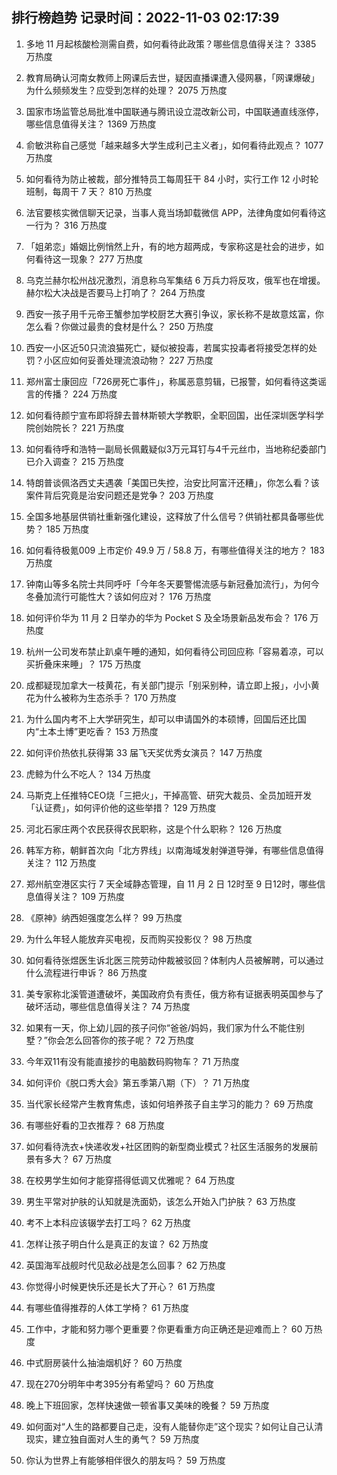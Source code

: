 
## 排行榜趋势 记录时间：2022-11-03 02:17:39
  
  1. 多地 11 月起核酸检测需自费，如何看待此政策？哪些信息值得关注？ 3385 万热度
    
  2. 教育局确认河南女教师上网课后去世，疑因直播课遭入侵网暴，「网课爆破」为什么频频发生？应受到怎样的处理？ 2075 万热度
    
  3. 国家市场监管总局批准中国联通与腾讯设立混改新公司，中国联通直线涨停，哪些信息值得关注？ 1369 万热度
    
  4. 俞敏洪称自己感觉「越来越多大学生成利己主义者」，如何看待此观点？ 1077 万热度
    
  5. 如何看待为防止被裁，部分推特员工每周狂干 84 小时，实行工作 12 小时轮班制，每周干 7 天？ 810 万热度
    
  6. 法官要核实微信聊天记录，当事人竟当场卸载微信 APP，法律角度如何看待这一行为？ 316 万热度
    
  7. 「姐弟恋」婚姻比例悄然上升，有的地方超两成，专家称这是社会的进步，如何看待这一现象？ 277 万热度
    
  8. 乌克兰赫尔松州战况激烈，消息称乌军集结 6 万兵力将反攻，俄军也在增援。赫尔松大决战是否要马上打响了？ 264 万热度
    
  9. 西安一孩子用千元帝王蟹参加学校厨艺大赛引争议，家长称不是故意炫富，你怎么看？你做过最贵的食材是什么？ 250 万热度
    
  10. 西安一小区近50只流浪猫死亡，疑似被投毒，若属实投毒者将接受怎样的处罚？小区应如何妥善处理流浪动物？ 227 万热度
    
  11. 郑州富士康回应「726房死亡事件」，称属恶意剪辑，已报警，如何看待这类谣言的传播？ 224 万热度
    
  12. 如何看待颜宁宣布即将辞去普林斯顿大学教职，全职回国，出任深圳医学科学院创始院长？ 221 万热度
    
  13. 如何看待呼和浩特一副局长佩戴疑似3万元耳钉与4千元丝巾，当地称纪委部门已介入调查？ 215 万热度
    
  14. 特朗普谈佩洛西丈夫遇袭「美国已失控，治安比阿富汗还糟」，你怎么看？该案件背后究竟是治安问题还是党争？ 203 万热度
    
  15. 全国多地基层供销社重新强化建设，这释放了什么信号？供销社都具备哪些优势？ 185 万热度
    
  16. 如何看待极氪009 上市定价 49.9 万 / 58.8 万，有哪些值得关注的地方？ 183 万热度
    
  17. 钟南山等多名院士共同呼吁「今年冬天要警惕流感与新冠叠加流行」，为何今冬叠加流行可能性大？该如何应对？ 176 万热度
    
  18. 如何评价华为 11 月 2 日举办的华为 Pocket S 及全场景新品发布会？ 176 万热度
    
  19. 杭州一公司发布禁止趴桌午睡的通知，如何看待公司回应称「容易着凉，可以买折叠床来睡」？ 175 万热度
    
  20. 成都疑现加拿大一枝黄花，有关部门提示「别采别种，请立即上报」，小小黄花为什么被称为生态杀手？ 170 万热度
    
  21. 为什么国内考不上大学研究生，却可以申请国外的本硕博，回国后还比国内“土本土博”更吃香？ 153 万热度
    
  22. 如何评价热依扎获得第 33 届飞天奖优秀女演员？ 147 万热度
    
  23. 虎鲸为什么不吃人？ 134 万热度
    
  24. 马斯克上任推特CEO烧「三把火」，干掉高管、研究大裁员、全员加班开发「认证费」，如何评价他的这些举措？ 129 万热度
    
  25. 河北石家庄两个农民获得农民职称，这是个什么职称？ 126 万热度
    
  26. 韩军方称，朝鲜首次向「北方界线」以南海域发射弹道导弹，有哪些信息值得关注？ 112 万热度
    
  27. 郑州航空港区实行 7 天全域静态管理，自 11 月 2 日 12时至 9 日12时，哪些信息值得关注？ 109 万热度
    
  28. 《原神》纳西妲强度怎么样？ 99 万热度
    
  29. 为什么年轻人能放弃买电视，反而购买投影仪？ 98 万热度
    
  30. 如何看待张煜医生诉北医三院劳动仲裁被驳回？体制内人员被解聘，可以通过什么流程进行申诉？ 86 万热度
    
  31. 美专家称北溪管道遭破坏，美国政府负有责任，俄方称有证据表明英国参与了破坏活动，哪些信息值得关注？ 74 万热度
    
  32. 如果有一天，你上幼儿园的孩子问你“爸爸/妈妈，我们家为什么不能住别墅？”你会怎么回答你的孩子呢？ 72 万热度
    
  33. 今年双11有没有能直接抄的电脑数码购物车？ 71 万热度
    
  34. 如何评价《脱口秀大会》第五季第八期（下）？ 71 万热度
    
  35. 当代家长经常产生教育焦虑，该如何培养孩子自主学习的能力？ 69 万热度
    
  36. 有哪些好看的卫衣推荐？ 68 万热度
    
  37. 如何看待洗衣+快递收发+社区团购的新型商业模式？社区生活服务的发展前景有多大？ 67 万热度
    
  38. 在校男学生如何才能穿搭得低调又优雅呢？ 64 万热度
    
  39. 男生平常对护肤的认知就是洗面奶，该怎么开始入门护肤？ 63 万热度
    
  40. 考不上本科应该辍学去打工吗？ 62 万热度
    
  41. 怎样让孩子明白什么是真正的友谊？ 62 万热度
    
  42. 英国海军战舰时代见敌必战是怎么回事？ 62 万热度
    
  43. 你觉得小时候更快乐还是长大了开心？ 61 万热度
    
  44. 有哪些值得推荐的人体工学椅？ 61 万热度
    
  45. 工作中，才能和努力哪个更重要？你更看重方向正确还是迎难而上？ 60 万热度
    
  46. 中式厨房装什么抽油烟机好？ 60 万热度
    
  47. 现在270分明年中考395分有希望吗？ 60 万热度
    
  48. 晚上下班回家，怎样快速做一顿省事又美味的晚餐？ 59 万热度
    
  49. 如何面对“人生的路都要自己走，没有人能替你走”这个现实？如何让自己认清现实，建立独自面对人生的勇气？ 59 万热度
    
  50. 你认为世界上有能够相伴很久的朋友吗？ 59 万热度
    
